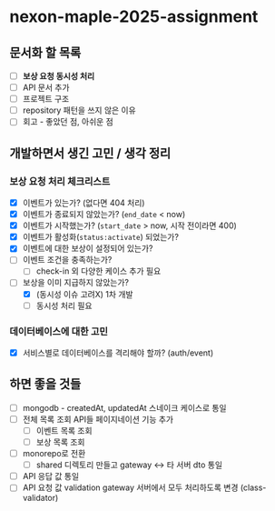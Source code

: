 # nexon-maple-2025-assignment

## 문서화 할 목록

- [ ] **보상 요청 동시성 처리**
- [ ] API 문서 추가
- [ ] 프로젝트 구조
- [ ] repository 패턴을 쓰지 않은 이유
- [ ] 회고 - 좋았던 점, 아쉬운 점

## 개발하면서 생긴 고민 / 생각 정리

### 보상 요청 처리 체크리스트

- [x] 이벤트가 있는가? (없다면 404 처리)
- [x] 이벤트가 종료되지 않았는가? (`end_date` < now)
- [x] 이벤트가 시작했는가? (`start_date` > now, 시작 전이라면 400)
- [x] 이벤트가 활성화(`status:activate`) 되었는가? 
- [x] 이벤트에 대한 보상이 설정되어 있는가?
- [ ] 이벤트 조건을 충족하는가?
  - [ ] check-in 외 다양한 케이스 추가 필요
- [ ] 보상을 이미 지급하지 않았는가?
  - [x] (동시성 이슈 고려X) 1차 개발 
  - [ ] 동시성 처리 필요

### 데이터베이스에 대한 고민

- [x] 서비스별로 데이터베이스를 격리해야 할까? (auth/event)

## 하면 좋을 것들

- [ ] mongodb - createdAt, updatedAt 스네이크 케이스로 통일
- [ ] 전체 목록 조회 API들 페이지네이션 기능 추가
  - [ ] 이벤트 목록 조회
  - [ ] 보상 목록 조회
- [ ] monorepo로 전환
  - [ ] shared 디렉토리 만들고 gateway <-> 타 서버 dto 통일
- [ ] API 응답 값 통일
- [ ] API 요청 값 validation gateway 서버에서 모두 처리하도록 변경 (class-validator)
